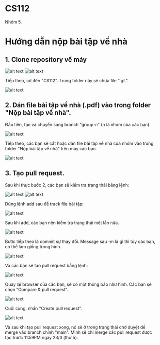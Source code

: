 # CS112
Nhóm 5.
# Hướng dẫn nộp bài tập về nhà
## 1. Clone repository về máy
![alt text](https://user-images.githubusercontent.com/108073174/226109426-ad46c38c-a555-4246-be64-aa8f0392d0e6.png)
![alt text](https://user-images.githubusercontent.com/108073174/226109550-1a4a1777-20e7-4c44-8446-a113561b9e97.png)

Tiếp theo, cd đến "CS112". Trong folder này sẽ chưa file ".git".

![alt text](https://user-images.githubusercontent.com/108073174/226111384-ee4ba7b0-57a8-45f3-96f7-30190f9ce098.png)

## 2. Dán file bài tập về nhà (.pdf) vào trong folder "Nộp bài tập về nhà".
Đầu tiên, tạo và chuyển sang branch "group-n" (n là nhóm của các bạn).

![alt text](https://user-images.githubusercontent.com/108073174/226111603-bdd9ba97-68a1-4cb5-b1ee-4c193605558a.png)

Tiếp theo, các bạn sẽ cắt hoặc dán file bài tập về nhà của nhóm vào trong folder "Nộp bài tập về nhà" trên máy các bạn.

![alt text](https://user-images.githubusercontent.com/108073174/226111866-b6039abf-be05-40cf-a3d3-3feafe4520a3.png)

## 3. Tạo pull request.
Sau khi thực bước 2, các bạn sẽ kiểm tra trạng thái bằng lệnh:

![alt text](https://user-images.githubusercontent.com/108073174/226111996-1d07c75c-79f9-45d8-bee5-b817adb12271.png)
![alt text](https://user-images.githubusercontent.com/108073174/226112317-0ffe6fb1-e996-4057-98f0-3dfb42d9b84e.png)

Dùng lệnh add sau để track file bài tập:

![alt text](https://user-images.githubusercontent.com/108073174/226112518-82c660f9-c6b2-4647-a5c4-9dad92304a6d.png)

Sau khi add, các bạn nên kiểm tra trạng thái một lần nữa.

![alt text](https://user-images.githubusercontent.com/108073174/226112610-a40aeb33-41a3-4b6d-967f-1e0f915f3648.png)

Bước tiếp theo là commit sự thay đổi. Message sau -m là gì thì tùy các bạn, có thể làm giống trong hình.

![alt text](https://user-images.githubusercontent.com/108073174/226112911-3063e37a-07fb-4479-9cd9-db3c2acc5fda.png)

Và các bạn sẽ tạo pull request bằng lệnh:

![alt text](https://user-images.githubusercontent.com/108073174/226113022-69718864-6c17-433d-9811-91238f7236d2.png)

Quay lại browser của các bạn, sẽ có một thông báo như hình. Các bạn sẽ chọn "Compare & pull request".

![alt text](https://user-images.githubusercontent.com/108073174/226113083-7e8303f8-133e-4cf8-b4a1-89d982342498.png)

Cuối cùng, nhấn "Create pull request".

![alt text](https://user-images.githubusercontent.com/108073174/226113210-1708c999-63e3-4f5a-8139-bec5ece54343.png)

Và sau khi tạo pull request xong, nó sẽ ở trong trạng thái chờ duyệt để merge vào branch chính "main".
Mình sẽ chỉ merge các pull request được tạo trước 11:59PM ngày 23/3 (thứ 5).

